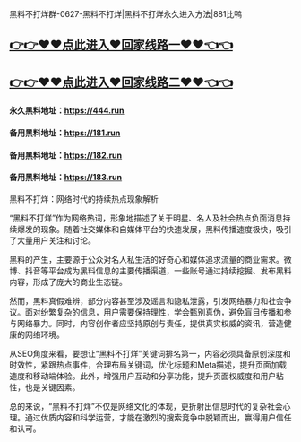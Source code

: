 黑料不打烊群-0627-黑料不打烊|黑料不打烊永久进入方法|881比鸭

## [👉👉♥♥点此进入♥回家线路一♥♥👈👈](https://unpkg.com/182run/index.html)
## [👉👉♥♥点此进入♥回家线路二♥♥👈👈](https://unpkg.com/182-1run/index.html)

#### 永久黑料地址：https://444.run
#### 备用黑料地址：https://181.run
#### 备用黑料地址：https://182.run
#### 备用黑料地址：https://183.run

黑料不打烊：网络时代的持续热点现象解析

“黑料不打烊”作为网络热词，形象地描述了关于明星、名人及社会热点负面消息持续爆发的现象。随着社交媒体和自媒体平台的快速发展，黑料传播速度极快，吸引了大量用户关注和讨论。

黑料的产生，主要源于公众对名人私生活的好奇心和媒体追求流量的商业需求。微博、抖音等平台成为黑料信息的主要传播渠道，一些账号通过持续挖掘、发布黑料内容，形成了庞大的商业生态链。

然而，黑料真假难辨，部分内容甚至涉及谣言和隐私泄露，引发网络暴力和社会争议。面对纷繁复杂的信息，用户需要保持理性，学会甄别真伪，避免盲目传播和参与网络暴力。同时，内容创作者应坚持原创与责任，提供真实权威的资讯，营造健康的网络环境。

从SEO角度来看，要想让“黑料不打烊”关键词排名第一，内容必须具备原创深度和时效性，紧跟热点事件，合理布局关键词，优化标题和Meta描述，提升页面加载速度和移动端体验。此外，增强用户互动和分享功能，提升页面权威度和用户粘性，也是关键因素。

总的来说，“黑料不打烊”不仅是网络文化的体现，更折射出信息时代的复杂社会心理。通过优质内容和科学运营，才能在激烈的搜索竞争中脱颖而出，赢得用户信任和认可。
